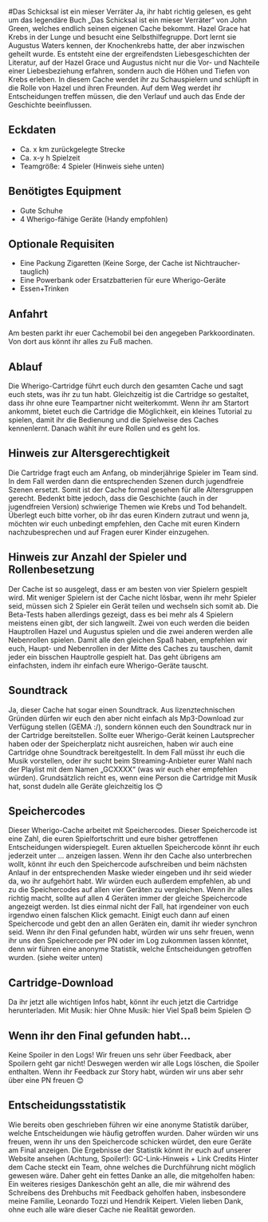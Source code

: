 #Das Schicksal ist ein mieser Verräter
Ja, ihr habt richtig gelesen, es geht um das legendäre Buch „Das Schicksal ist ein mieser Verräter“ von John Green, welches endlich seinen eigenen Cache bekommt.
Hazel Grace hat Krebs in der Lunge und besucht eine Selbsthilfegruppe. Dort lernt sie Augustus Waters kennen, der Knochenkrebs hatte, der aber inzwischen geheilt wurde. Es entsteht eine der ergreifendsten Liebesgeschichten der Literatur, auf der Hazel Grace und Augustus nicht nur die Vor- und Nachteile einer Liebesbeziehung erfahren, sondern auch die Höhen und Tiefen von Krebs erleben.
In diesem Cache werdet ihr zu Schauspielern und schlüpft in die Rolle von Hazel und ihren Freunden. Auf dem Weg werdet ihr Entscheidungen treffen müssen, die den Verlauf und auch das Ende der Geschichte beeinflussen.

## Eckdaten
- Ca. x km zurückgelegte Strecke
- Ca. x-y h Spielzeit
- Teamgröße: 4 Spieler (Hinweis siehe unten)

## Benötigtes Equipment
- Gute Schuhe
- 4 Wherigo-fähige Geräte (Handy empfohlen)

## Optionale Requisiten
- Eine Packung Zigaretten (Keine Sorge, der Cache ist Nichtraucher-tauglich)
- Eine Powerbank oder Ersatzbatterien für eure Wherigo-Geräte
- Essen+Trinken

## Anfahrt
Am besten parkt ihr euer Cachemobil bei den angegeben Parkkoordinaten. Von dort aus könnt ihr alles zu Fuß machen.

## Ablauf
Die Wherigo-Cartridge führt euch durch den gesamten Cache und sagt euch stets, was ihr zu tun habt. 
Gleichzeitig ist die Cartridge so gestaltet, dass ihr ohne eure Teampartner nicht weiterkommt.
Wenn ihr am Startort ankommt, bietet euch die Cartridge die Möglichkeit, ein kleines Tutorial zu spielen, damit ihr die Bedienung und die Spielweise des Caches kennenlernt. 
Danach wählt ihr eure Rollen und es geht los.

## Hinweis zur Altersgerechtigkeit
Die Cartridge fragt euch am Anfang, ob minderjährige Spieler im Team sind. 
In dem Fall werden dann die entsprechenden Szenen durch jugendfreie Szenen ersetzt. 
Somit ist der Cache formal gesehen für alle Altersgruppen gerecht. 
Bedenkt bitte jedoch, dass die Geschichte (auch in der jugendfreien Version) schwierige Themen wie Krebs und Tod behandelt. 
Überlegt euch bitte vorher, ob ihr das euren Kindern zutraut und wenn ja, möchten wir euch unbedingt empfehlen, den Cache mit euren Kindern nachzubesprechen und auf Fragen eurer Kinder einzugehen.

## Hinweis zur Anzahl der Spieler und Rollenbesetzung
Der Cache ist so ausgelegt, dass er am besten von vier Spielern gespielt wird. 
Mit weniger Spielern ist der Cache nicht lösbar, wenn ihr mehr Spieler seid, müssen sich 2 Spieler ein Gerät teilen und wechseln sich somit ab. 
Die Beta-Tests haben allerdings gezeigt, dass es bei mehr als 4 Spielern meistens einen gibt, der sich langweilt.
Zwei von euch werden die beiden Hauptrollen Hazel und Augustus spielen und die zwei anderen werden alle Nebenrollen spielen. 
Damit alle den gleichen Spaß haben, empfehlen wir euch, Haupt- und Nebenrollen in der Mitte des Caches zu tauschen, damit jeder ein bisschen Hauptrolle gespielt hat. 
Das geht übrigens am einfachsten, indem ihr einfach eure Wherigo-Geräte tauscht.

## Soundtrack
Ja, dieser Cache hat sogar einen Soundtrack. 
Aus lizenztechnischen Gründen dürfen wir euch den aber nicht einfach als Mp3-Download zur Verfügung stellen (GEMA :/), sondern können euch den Soundtrack nur in der Cartridge bereitstellen. 
Sollte euer Wherigo-Gerät keinen Lautsprecher haben oder der Speicherplatz nicht ausreichen, haben wir auch eine Cartridge ohne Soundtrack bereitgestellt. 
In dem Fall müsst ihr euch die Musik vorstellen, oder ihr sucht beim Streaming-Anbieter eurer Wahl nach der Playlist mit dem Namen „GCXXXX“ (was wir euch eher empfehlen würden).
Grundsätzlich reicht es, wenn eine Person die Cartridge mit Musik hat, sonst dudeln alle Geräte gleichzeitig los 😊

## Speichercodes
Dieser Wherigo-Cache arbeitet mit Speichercodes. 
Dieser Speichercode ist eine Zahl, die euren Spielfortschritt und eure bisher getroffenen Entscheidungen widerspiegelt. 
Euren aktuellen Speichercode könnt ihr euch jederzeit unter … anzeigen lassen. 
Wenn ihr den Cache also unterbrechen wollt, könnt ihr euch den Speichercode aufschreiben und beim nächsten Anlauf in der entsprechenden Maske wieder eingeben und ihr seid wieder da, wo ihr aufgehört habt.
Wir würden euch außerdem empfehlen, ab und zu die Speichercodes auf allen vier Geräten zu vergleichen. 
Wenn ihr alles richtig macht, sollte auf allen 4 Geräten immer der gleiche Speichercode angezeigt werden. 
Ist dies einmal nicht der Fall, hat irgendeiner von euch irgendwo einen falschen Klick gemacht. 
Einigt euch dann auf einen Speichercode und gebt den an allen Geräten ein, damit ihr wieder synchron seid.
Wenn ihr den Final gefunden habt, würden wir uns sehr freuen, wenn ihr uns den Speichercode per PN oder im Log zukommen lassen könntet, denn wir führen eine anonyme Statistik, welche Entscheidungen getroffen wurden. (siehe weiter unten)

## Cartridge-Download
Da ihr jetzt alle wichtigen Infos habt, könnt ihr euch jetzt die Cartridge herunterladen.
Mit Musik: hier
Ohne Musik: hier
Viel Spaß beim Spielen 😊

## Wenn ihr den Final gefunden habt...
Keine Spoiler in den Logs!
Wir freuen uns sehr über Feedback, aber Spoilern geht gar nicht! 
Deswegen werden wir alle Logs löschen, die Spoiler enthalten. 
Wenn ihr Feedback zur Story habt, würden wir uns aber sehr über eine PN freuen 😊

## Entscheidungsstatistik
Wie bereits oben geschrieben führen wir eine anonyme Statistik darüber, welche Entscheidungen wie häufig getroffen wurden. 
Daher würden wir uns freuen, wenn ihr uns den Speichercode schicken würdet, den eure Geräte am Final anzeigen.
Die Ergebnisse der Statistik könnt ihr euch auf unserer Website ansehen (Achtung, Spoiler!): GC-Link-Hinweis + Link
Credits
Hinter dem Cache steckt ein Team, ohne welches die Durchführung nicht möglich gewesen wäre. Daher geht ein fettes Danke an alle, die mitgeholfen haben:
Ein weiteres riesiges Dankeschön geht an alle, die mir während des Schreibens des Drehbuchs mit Feedback geholfen haben, insbesondere meine Familie, Leonardo Tozzi und Hendrik Keipert.
Vielen lieben Dank, ohne euch alle wäre dieser Cache nie Realität geworden.
